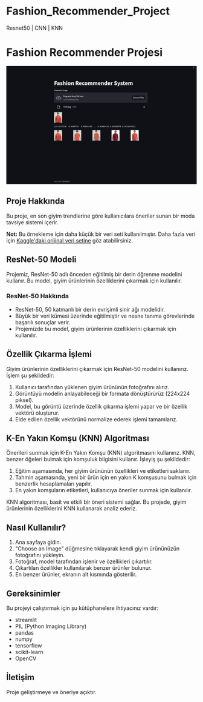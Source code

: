 # Fashion_Recommender_Project
Resnet50 | CNN | KNN 

# Fashion Recommender Projesi

![Proje Görseli](streamlit_image.jpg)

## Proje Hakkında

Bu proje, en son giyim trendlerine göre kullanıcılara öneriler sunan bir moda tavsiye sistemi içerir.

**Not:** Bu örnekleme için daha küçük bir veri seti kullanılmıştır. Daha fazla veri için [Kaggle'daki orijinal veri setine](https://www.kaggle.com/datasets/paramaggarwal/fashion-product-images-dataset) göz atabilirsiniz.

## ResNet-50 Modeli

Projemiz, ResNet-50 adlı önceden eğitilmiş bir derin öğrenme modelini kullanır. Bu model, giyim ürünlerinin özelliklerini çıkarmak için kullanılır.

### ResNet-50 Hakkında

- ResNet-50, 50 katmanlı bir derin evrişimli sinir ağı modelidir.
- Büyük bir veri kümesi üzerinde eğitilmiştir ve nesne tanıma görevlerinde başarılı sonuçlar verir.
- Projemizde bu model, giyim ürünlerinin özelliklerini çıkarmak için kullanılır.

## Özellik Çıkarma İşlemi

Giyim ürünlerinin özelliklerini çıkarmak için ResNet-50 modelini kullanırız. İşlem şu şekildedir:

1. Kullanıcı tarafından yüklenen giyim ürününün fotoğrafını alırız.
2. Görüntüyü modelin anlayabileceği bir formata dönüştürürüz (224x224 piksel).
3. Model, bu görüntü üzerinde özellik çıkarma işlemi yapar ve bir özellik vektörü oluşturur.
4. Elde edilen özellik vektörünü normalize ederek işlemi tamamlarız.

## K-En Yakın Komşu (KNN) Algoritması

Önerileri sunmak için K-En Yakın Komşu (KNN) algoritmasını kullanırız. KNN, benzer öğeleri bulmak için komşuluk bilgisini kullanır. İşleyiş şu şekildedir:

1. Eğitim aşamasında, her giyim ürününün özellikleri ve etiketleri saklanır.
2. Tahmin aşamasında, yeni bir ürün için en yakın K komşusunu bulmak için benzerlik hesaplamaları yapılır.
3. En yakın komşuların etiketleri, kullanıcıya öneriler sunmak için kullanılır.

KNN algoritması, basit ve etkili bir öneri sistemi sağlar. Bu projede, giyim ürünlerinin özelliklerini KNN kullanarak analiz ederiz.

## Nasıl Kullanılır?

1. Ana sayfaya gidin.
2. "Choose an Image" düğmesine tıklayarak kendi giyim ürününüzün fotoğrafını yükleyin.
3. Fotoğraf, model tarafından işlenir ve özellikleri çıkartılır.
4. Çıkartılan özellikler kullanılarak benzer ürünler bulunur.
5. En benzer ürünler, ekranın alt kısmında gösterilir.

## Gereksinimler

Bu projeyi çalıştırmak için şu kütüphanelere ihtiyacınız vardır:

- streamlit
- PIL (Python Imaging Library)
- pandas
- numpy
- tensorflow
- scikit-learn
- OpenCV

## İletişim

Proje geliştirmeye ve öneriye açıktır. 

